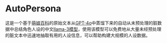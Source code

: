 # AutoPersona

这是一个基于[萌娘百科](https://zh.moegirl.org.cn/%E8%90%8C%E5%A8%98)的原始文本从[GPT-4o](https://openai.com/index/hello-gpt-4o/)中蒸馏下来的自动从未预处理的脏数据中总结角色人设的中文[llama-3模型](https://huggingface.co/KomeijiForce/Meta-Llama-3-8B-AutoPersona-Chinese)，使用该模型可以免费地从大量未经预处理的脏文本中迅速地抽取有用的人设信息，可以帮助构建大规模的人设数据。
